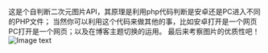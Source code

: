 这是个自判断二次元图片API，其原理是利用php代码判断是安卓还是PC进入不同的PHP文件；
当然你可以利用这个代码来做其他的事，比如安卓打开是一个网页PC打开是一个网页；以及在博客主题切换的运用。
最后来考察图片的优质性吧！
![Image text](https://m.sebxjx.cn/myapi)
